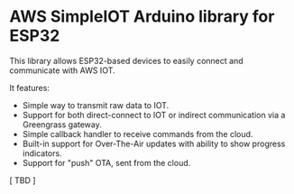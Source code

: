 AWS SimpleIOT Arduino library for ESP32
=======================================

This library allows ESP32-based devices to easily connect and communicate with AWS IOT. 

It features:

- Simple way to transmit raw data to IOT.
- Support for both direct-connect to IOT or indirect communication via a Greengrass gateway.
- Simple callback handler to receive commands from the cloud.
- Built-in support for Over-The-Air updates with ability to show progress indicators.
- Support for "push" OTA, sent from the cloud.

[ TBD ]